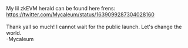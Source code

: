 My lil zkEVM herald can be found here frens:<br> https://twitter.com/Mycaleum/status/1639099287304028160 <br><br>
Thank yall so much! I cannot wait for the public launch. Let's change the world. <br>
-Mycaleum
